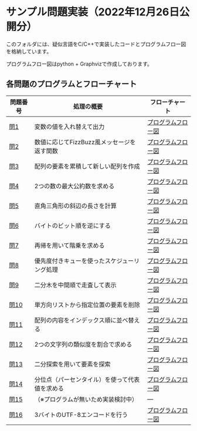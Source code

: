 # サンプル問題実装（2022年12月26日公開分）

このフォルダには、疑似言語をC/C++で実装したコードとプログラムフロー図を格納しています。

プログラムフロー図はpython + Graphvizで作成しております。

## 各問題のプログラムとフローチャート

| 問題番号 | 処理の概要                                     | フローチャート |
|----------|----------------------------------------------|----------------|
| [問1](./Q.01/)  | 変数の値を入れ替えて出力                          | [プログラムフロー図](./Q.01/プログラムフロー図/graph_Q1.png) |
| [問2](./Q.02/)  | 数値に応じてFizzBuzz風メッセージを返す関数         | [プログラムフロー図](./Q.02/プログラムフロー図/graph_Q2.png) |
| [問3](./Q.03/)  | 配列の要素を累積して新しい配列を作成               | [プログラムフロー図](./Q.03/プログラムフロー図/graph_Q3.png) |
| [問4](./Q.04/)  | 2つの数の最大公約数を求める                       | [プログラムフロー図](./Q.04/プログラムフロー図/graph_Q4.png) |
| [問5](./Q.05/)  | 直角三角形の斜辺の長さを計算                      | [プログラムフロー図](./Q.05/プログラムフロー図/graph_Q5.png) |
| [問6](./Q.06/)  | バイトのビット順を逆にする                        | [プログラムフロー図](./Q.06/プログラムフロー図/graph_Q6.png) |
| [問7](./Q.07/)  | 再帰を用いて階乗を求める                          | [プログラムフロー図](./Q.07/プログラムフロー図/graph_Q7.png) |
| [問8](./Q.08/)  | 優先度付きキューを使ったスケジューリング処理        | [プログラムフロー図](./Q.08/プログラムフロー図/graph_Q8.png) |
| [問9](./Q.09/)  | 二分木を中間順で走査して表示                      | [プログラムフロー図](./Q.09/プログラムフロー図/graph_Q9.png) |
| [問10](./Q.10/) | 単方向リストから指定位置の要素を削除               | [プログラムフロー図](./Q.10/プログラムフロー図/graph_Q10.png) |
| [問11](./Q.11/) | 配列の内容をインデックス順に並べ替える             | [プログラムフロー図](./Q.11/プログラムフロー図/graph_Q11.png) |
| [問12](./Q.12/) | 2つの文字列の類似度を割合で求める                  | [プログラムフロー図](./Q.12/プログラムフロー図/graph_Q12.png) |
| [問13](./Q.13/) | 二分探索を用いて要素を探索                        | [プログラムフロー図](./Q.13/プログラムフロー図/graph_Q13.png) |
| [問14](./Q.14/) | 分位点（パーセンタイル）を使って代表値を求める      | [プログラムフロー図](./Q.14/プログラムフロー図/graph_Q14.png) |
| [問15](./Q.15/) | （※プログラムが無いため実装検討中）               | ― |
| [問16](./Q.16/) | 3バイトのUTF-8エンコードを行う                    | [プログラムフロー図](./Q.16/プログラムフロー図/graph_Q16.png) |


